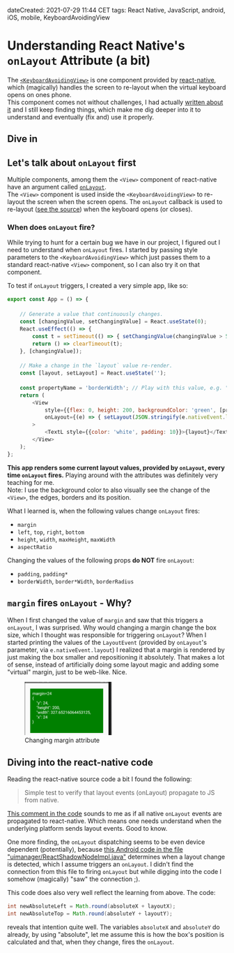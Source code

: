 dateCreated: 2021-07-29 11:44 CET
tags: React Native, JavaScript, android, iOS, mobile, KeyboardAvoidingView

# Understanding React Native's `onLayout` Attribute (a bit)

The [`<KeyboardAvoidingView>`][1] is one component provided by [react-native], which (magically) handles
the screen to re-layout when the virtual keyboard opens on ones phone.  
This component comes not without challenges, I had actually [written about it][2] and I still keep
finding things, which make me dig deeper into it to understand and eventually (fix and) use it properly.


## Dive in

## Let's talk about `onLayout` first

Multiple components, among them the `<View>` component of react-native have an argument called 
[`onLayout`](https://reactnative.dev/docs/view#onlayout).  
The `<View>` component is used inside the `<KeyboardAvoidingView>` to re-layout the screen when
the screen opens. The `onLayout` callback is used to re-layout ([see the source][3])
when the keyboard opens (or closes).

### When does `onLayout` fire?

While trying to hunt for a certain bug we have in our project, I figured out I need to understand
when `onLayout` fires. I started by passing style parameters to the `<KeyboardAvoidingView>`
which just passes them to a standard react-native `<View>` component, so I can also try it on that
component.

To test if `onLayout` triggers, I created a very simple app, like so:
```javascript
export const App = () => {

    // Generate a value that continuously changes.
    const [changingValue, setChangingValue] = React.useState(0);
    React.useEffect(() => {
        const t = setTimeout(() => { setChangingValue(changingValue > 50 ? 0 : changingValue + 1); }, 200);
        return () => clearTimeout(t);
    }, [changingValue]);

    // Make a change in the `layout` value re-render.
    const [layout, setLayout] = React.useState('');

    const propertyName = 'borderWidth'; // Play with this value, e.g. "padding", "margin", "top", "left", ...
    return (
        <View
            style={{flex: 0, height: 200, backgroundColor: 'green', [propertyName]: changingValue}}
            onLayout={(e) => { setLayout(JSON.stringify(e.nativeEvent.layout, null, 4)) }}
        >
            <TextL style={{color: 'white', padding: 10}}>{layout}</TextL>
        </View>
    );
};
```
**This app renders some current layout values, provided by `onLayout`, every time `onLayout` fires.**
Playing around with the attributes was definitely very teaching for me.   
Note: I use the background color to also visually see the change of the `<View>`, the edges, borders and its position.

What I learned is, when the following values change `onLayout` fires:
- `margin`
- `left`, `top`, `right`, `bottom`
- `height`, `width`, `maxHeight`, `maxWidth`
- `aspectRatio`

Changing the values of the following props **do NOT** fire `onLayout`:
- `padding`, `padding*`
- `borderWidth`, `border*Width`, `borderRadius`

## `margin` fires `onLayout` - Why?

When I first changed the value of `margin` and saw that this triggers a `onLayout`,
I was surprised. Why would changing a margin change the box size, which I thought
was responsible for triggering `onLayout`? When I started printing the values
of the `LayoutEvent` (provided by `onLayout`'s parameter, via `e.nativeEvent.layout`)
I realized that a margin is rendered by just making the box smaller and repositioning
it absolutely. That makes a lot of sense, instead of artificially doing some layout
magic and adding some "virtual" margin, just to be web-like. Nice.

<figure>
    <img src="onlayout-margin-change.png" alt="Changing margin attribute" width="200" class="sizeup-onhover-image scale2 origin-left-top" />
    <figcaption>Changing margin attribute</figcaption>
</figure>

## Diving into the react-native code

Reading the react-native source code a bit I found the following:

> Simple test to verify that layout events (onLayout) propagate to JS from native.

[This comment in the code](https://github.com/facebook/react-native/blob/1465c8f3874cdee8c325ab4a4916fda0b3e43bdb/ReactAndroid/src/androidTest/java/com/facebook/react/tests/LayoutEventsTestCase.java#L14)
sounds to me as if all native `onLayout` events are propagated to react-native.
Which means one needs understand when the underlying platform sends layout events.
Good to know.

One more finding, the `onLayout` dispatching seems to be even device dependent (potentially),
because [this Android code in the file "uimanager/ReactShadowNodeImpl.java"](https://github.com/facebook/react-native/blob/1465c8f3874cdee8c325ab4a4916fda0b3e43bdb/ReactAndroid/src/main/java/com/facebook/react/uimanager/ReactShadowNodeImpl.java#L341)
determines when a layout change is detected, which I assume triggers an `onLayout`.
I didn't find the connection from this file to firing `onLayout` but while digging into the
code I somehow (magically) "saw" the connection ;).

This code does also very well reflect the learning from above.
The code:
```java 
int newAbsoluteLeft = Math.round(absoluteX + layoutX);
int newAbsoluteTop = Math.round(absoluteY + layoutY);
```

reveals that intention quite well. The variables `absoluteX` and `absoluteY`
do already, by using "absolute", let me assume
this is how the box's position is calculated and that, when they change, fires the
`onLayout`.

[1]: https://reactnative.dev/docs/keyboardavoidingview
[react-native]: https://reactnative.dev
[2]: /tidbits/2020/12/keyboardavoidingview-the-missing-docs/
[3]: https://github.com/facebook/react-native/blob/1465c8f3874cdee8c325ab4a4916fda0b3e43bdb/Libraries/Components/Keyboard/KeyboardAvoidingView.js#L180
